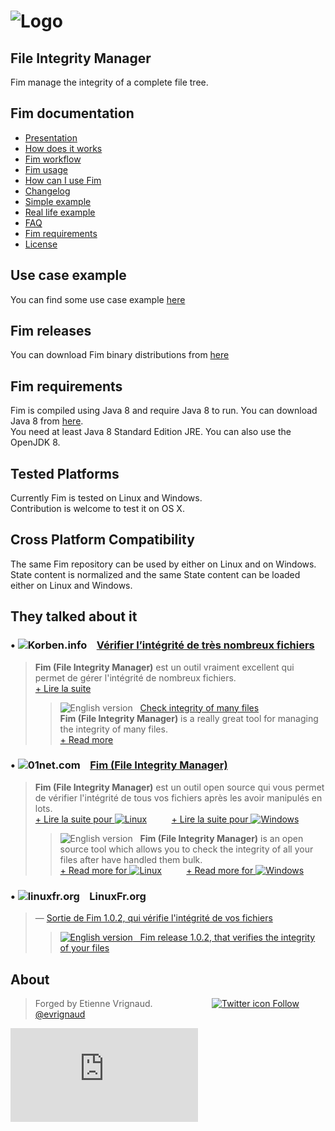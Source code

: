 # ![Logo](http://evrignaud.github.io/fim/images/logo-128.png)

## File Integrity Manager

Fim manage the integrity of a complete file tree.

## Fim documentation

  * [Presentation](http://evrignaud.github.io/fim/#presentation)
  * [How does it works](http://evrignaud.github.io/fim/#how-does-it-works)
  * [Fim workflow](http://evrignaud.github.io/fim/#fim-workflow)
  * [Fim usage](http://evrignaud.github.io/fim/#fim-usage)
  * [How can I use Fim](http://evrignaud.github.io/fim/#how-can-i-use-fim)
  * [Changelog](http://evrignaud.github.io/fim/Changelog.html)
  * [Simple example](http://evrignaud.github.io/fim/#simple-example)
  * [Real life example](http://evrignaud.github.io/fim/#real-life-example)
  * [FAQ](http://evrignaud.github.io/fim/#faq)
  * [Fim requirements](http://evrignaud.github.io/fim/#fim-requirements)
  * [License](http://evrignaud.github.io/fim/LICENSE.html)

## Use case example

You can find some use case example [here](http://evrignaud.github.io/fim/#use-case-example)

## Fim releases

You can download Fim binary distributions from [here](https://github.com/evrignaud/fim/releases/latest)

## Fim requirements

Fim is compiled using Java 8 and require Java 8 to run. You can download Java 8 from [here](http://www.oracle.com/technetwork/java/javase/downloads/index.html).<br/>
You need at least Java 8 Standard Edition JRE. You can also use the OpenJDK 8.

## Tested Platforms

Currently Fim is tested on Linux and Windows.<br/>
Contribution is welcome to test it on OS X.

## Cross Platform Compatibility

The same Fim repository can be used by either on Linux and on Windows.<br/>
State content is normalized and the same State content can be loaded either on Linux and Windows.

## They talked about it

### &bull; ![Korben.info](http://evrignaud.github.io/fim/images/logo-korben.info.png) &nbsp;&nbsp; [Vérifier l’intégrité de très nombreux fichiers](http://korben.info/verifier-lintegrite-de-tres-nombreux-fichiers.html)

> **Fim (File Integrity Manager)** est un outil vraiment excellent qui permet de gérer l'intégrité de nombreux fichiers.<br/>
> [+ Lire la suite](http://korben.info/verifier-lintegrite-de-tres-nombreux-fichiers.html)
>
>> ![English version](http://evrignaud.github.io/fim/images/english.png) &nbsp; [Check integrity of many files](http://translate.google.com/translate?hl=en&sl=fr&tl=en&u=http%3A%2F%2Fkorben.info%2Fverifier-lintegrite-de-tres-nombreux-fichiers.html)<br/>
>> **Fim (File Integrity Manager)** is a really great tool for managing the integrity of many files.<br/>
>> [+ Read more](http://translate.google.com/translate?hl=en&sl=fr&tl=en&u=http%3A%2F%2Fkorben.info%2Fverifier-lintegrite-de-tres-nombreux-fichiers.html)

### &bull; ![01net.com](http://evrignaud.github.io/fim/images/logo-01net.com.png) &nbsp;&nbsp; [Fim (File Integrity Manager)](http://www.01net.com/telecharger/linux/Utilitaires/fiches/132315.html)

> **Fim (File Integrity Manager)** est un outil open source qui vous permet de vérifier l'intégrité de tous vos fichiers après les avoir manipulés en lots.<br/>
> [+ Lire la suite pour ![Linux](http://evrignaud.github.io/fim/images/logo-linux.png)](http://www.01net.com/telecharger/linux/Utilitaires/fiches/132315.html) &nbsp;&nbsp;&nbsp;&nbsp;&nbsp;&nbsp;&nbsp;&nbsp; [+ Lire la suite pour ![Windows](http://evrignaud.github.io/fim/images/logo-windows.png)](http://www.01net.com/telecharger/windows/Utilitaire/manipulation_de_fichier/fiches/132314.html)<br/>
>
>> ![English version](http://evrignaud.github.io/fim/images/english.png) &nbsp; **Fim (File Integrity Manager)** is an open source tool which allows you to check the integrity of all your files after have handled them bulk.<br/>
>> [+ Read more for ![Linux](http://evrignaud.github.io/fim/images/logo-linux.png)](http://translate.google.com/translate?hl=en&sl=fr&tl=en&u=http%3A%2F%2Fwww.01net.com%2Ftelecharger%2Flinux%2FUtilitaires%2Ffiches%2F132315.html) &nbsp;&nbsp;&nbsp;&nbsp;&nbsp;&nbsp;&nbsp;&nbsp; [+ Read more for ![Windows](http://evrignaud.github.io/fim/images/logo-windows.png)](http://translate.google.com/translate?hl=en&sl=fr&tl=en&u=http%3A%2F%2Fwww.01net.com%2Ftelecharger%2Fwindows%2FUtilitaire%2Fmanipulation_de_fichier%2Ffiches%2F132314.html)

### &bull; ![linuxfr.org](http://evrignaud.github.io/fim/images/logo-linuxfr.org.png) &nbsp;&nbsp; LinuxFr.org

> &mdash; [Sortie de Fim 1.0.2, qui vérifie l'intégrité de vos fichiers](https://linuxfr.org/news/sortie-de-fim-1-0-2-qui-verifie-l-integrite-de-vos-fichiers)
>> [![English version](http://evrignaud.github.io/fim/images/english.png) &nbsp; Fim release 1.0.2, that verifies the integrity of your files](http://translate.google.com/translate?hl=en&sl=fr&tl=en&u=http%3A%2F%2Flinuxfr.org%2Fnews%2Fsortie-de-fim-1-0-2-qui-verifie-l-integrite-de-vos-fichiers)


## About

> Forged by Etienne Vrignaud.&nbsp;&nbsp;&nbsp;&nbsp;&nbsp;&nbsp;&nbsp;&nbsp;&nbsp;&nbsp;&nbsp;&nbsp;&nbsp;&nbsp;&nbsp;&nbsp;&nbsp;&nbsp;&nbsp;&nbsp;&nbsp;&nbsp;&nbsp;&nbsp;[![Twitter icon](http://evrignaud.github.io/fim/images/logo-twitter.png) Follow @evrignaud](https://twitter.com/evrignaud)


![Analytics](https://ga-beacon.appspot.com/UA-65759837-1/fim/README.md?pixel)
